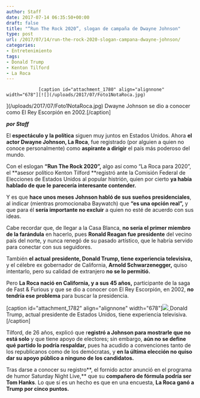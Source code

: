 ```yaml
---
author: Staff
date: 2017-07-14 06:35:50+00:00
draft: false
title: "“Run The Rock 2020”, slogan de campaña de Dwayne Johnson"
type: post
url: /2017/07/14/run-the-rock-2020-slogan-campana-dwayne-johnson/
categories:
- Entretenimiento
tags:
- Donald Trump
- Kenton Tilford
- La Roca
---
```



				[caption id="attachment_1780" align="alignnone" width="678"][![](/uploads/2017/07/Foto1NotaRoca.jpg)
](/uploads/2017/07/Foto1NotaRoca.jpg) Dwayne Johnson se dio a conocer como El Rey Escorpión en 2002.[/caption]

_**por Staff**_

El **espectáculo y la política** siguen muy juntos en Estados Unidos. Ahora **el actor Dwayne Johnson, La Roca**, fue registrado (por alguien a quien no conoce personalmente) como **aspirante a dirigir** el país más poderoso del mundo.

Con el eslogan **“Run The Rock 2020”,** algo así como “La Roca para 2020”, el **asesor político Kenton Tilford **registró ante la Comisión Federal de Elecciones de Estados Unidos al popular histrión, quien por cierto **ya había hablado de que le parecería interesante contender.**

Y es que **hace unos meses Johnson habló de sus sueños presidenciales**, al indicar (mientras promocionaba Baywatch) que **“es una opción real”,** y que para él **sería importante no excluir** a quien no esté de acuerdo con sus ideas.

Cabe recordar que, de llegar a la Casa Blanca, **no sería el primer miembro de la farándula** en hacerlo, pues **Ronald Reagan fue presidente** del vecino país del norte, y nunca renegó de su pasado artístico, que le habría servido para conectar con sus seguidores.

También **el actual presidente, Donald Trump, tiene experiencia televisiva,** y el célebre ex gobernador de California, **Arnold Schwarzenegger,** quiso intentarlo, pero su calidad de extranjero **no se lo permitió.**

Pero **La Roca nació en California, y a sus 45 años,** participante de la saga de Fast & Furious y que se dio a conocer con El Rey Escorpión, en 2002, **no tendría ese problema** para buscar la presidencia.

[caption id="attachment_1782" align="alignnone" width="678"][![](/uploads/2017/07/Foto2NotaRoca.jpg)
](/uploads/2017/07/Foto2NotaRoca.jpg) Donald Trump, actual presidente de Estados Unidos, tiene experiencia televisiva.[/caption]

Tilford, de 26 años, explicó que r**egistró a Johnson para mostrarle que no está solo** y que tiene apoyo de electores; sin embargo, **aún no se define qué partido lo podría respaldar,** pues ha acudido a convenciones tanto de los republicanos como de los demócratas, y **en la última elección no quiso dar su apoyo público a ninguno de los candidatos.**

Tras darse a conocer su registro**, el fornido actor anunció en el programa de humor Saturday Night Live,** que su **compañero de fórmula podría ser Tom Hanks**. Lo que sí es un hecho es que en una encuesta, **La Roca ganó a Trump por cinco puntos.**		
